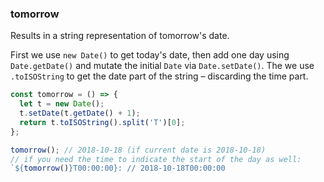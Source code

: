### tomorrow

Results in a string representation of tomorrow's date.

First we use `new Date()` to get today's date, then add one day using `Date.getDate()` and mutate the initial `Date` via `Date.setDate()`. The we use `.toISOString` to get the date part of the string – discarding the time part.

```js
const tomorrow = () => {
  let t = new Date();
  t.setDate(t.getDate() + 1);
  return t.toISOString().split('T')[0];
};
```

```js
tomorrow(); // 2018-10-18 (if current date is 2018-10-18)
// if you need the time to indicate the start of the day as well:
`${tomorrow()}T00:00:00}: // 2018-10-18T00:00:00
```
